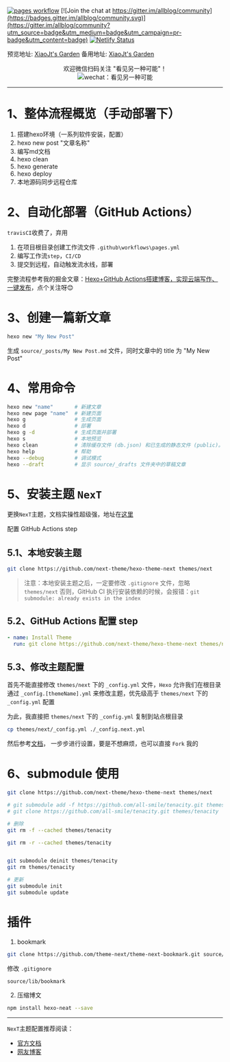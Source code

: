 [![pages workflow](https://github.com/all-smile/blog/actions/workflows/pages.yml/badge.svg)](https://blog.i-xiao.space/)
[![Join the chat at https://gitter.im/allblog/community](https://badges.gitter.im/allblog/community.svg)](https://gitter.im/allblog/community?utm_source=badge&utm_medium=badge&utm_campaign=pr-badge&utm_content=badge)
[![Netlify Status](https://api.netlify.com/api/v1/badges/d3bd4cae-1c4c-44a5-bc02-fe63ac44729b/deploy-status)](https://m.i-xiao.space/)

预览地址: [XiaoJt's Garden](https://blog.i-xiao.space/)
备用地址: [XiaoJt's Garden](https://m.i-xiao.space/)

<center>欢迎微信扫码关注 "看见另一种可能"！</center>

<center><img src="https://cdn.jsdelivr.net/gh/all-smile/nav@1.0.6/static/images/qrcode_wechat.jpg" alt="wechat：看见另一种可能" /></center>

---
# 1、整体流程概览（手动部署下）
1. 搭建hexo环境（一系列软件安装，配置）
2. hexo new post "文章名称"
3. 编写md文档
4. hexo clean
5. hexo generate
6. hexo deploy
7. 本地源码同步远程仓库

# 2、自动化部署（GitHub Actions）

`travisCI`收费了，弃用

1. 在项目根目录创建工作流文件 `.github\workflows\pages.yml`
2. 编写工作流`step`，`CI/CD`
3. 提交到远程，自动触发流水线，部署

完整流程参考我的掘金文章：[Hexo+GitHub Actions搭建博客，实现云端写作、一键发布](https://juejin.cn/post/7133927239153877022)，点个关注呀😊

# 3、创建一篇新文章
```bash
hexo new "My New Post"
```
生成 `source/_posts/My New Post.md` 文件，同时文章中的 title 为 "My New Post"

<!--
# 启动服务
```bash
hexo server

# 静态模式，服务器只处理 public 文件夹内的文件，而不会处理文件变动，
# 在执行时，您应该先自行执行 hexo generate，此模式通常用于生产环境（production mode）下。
hexo server -s
```

# 生成静态文件

`public`目录下

```bash
hexo generate

or
hexo g

# 完成后部署
hexo g -d
```

# 部署到远程站点

```bash
hexo deploy
```

# 自动化部署
```
.travis.yml
```

- `menu_id` 用来高亮页面所属菜单导航
- `social_icons` 小图标
- `auto_cover` 自动添加文章封面
 -->

# 4、常用命令
```bash
hexo new "name"       # 新建文章
hexo new page "name"  # 新建页面
hexo g                # 生成页面
hexo d                # 部署
hexo g -d             # 生成页面并部署
hexo s                # 本地预览
hexo clean            # 清除缓存文件 (db.json) 和已生成的静态文件 (public)。在某些情况（尤其是更换主题后），如果发现您对站点的更改无论如何也不生效，您可能需要运行该命令。
hexo help             # 帮助
hexo --debug          # 调试模式
hexo --draft          # 显示 source/_drafts 文件夹中的草稿文章
```

# 5、安装主题 `NexT`

更换`NexT`主题，文档实操性超级强，地址在[这里](https://theme-next.js.org/docs/getting-started/)

配置 GitHub Actions step

## 5.1、本地安装主题

```bash
git clone https://github.com/next-theme/hexo-theme-next themes/next
```

> 注意：本地安装主题之后，一定要修改 `.gitignore` 文件，忽略 `themes/next`
> 否则，GitHub CI 执行安装依赖的时候，会报错：`git submodule: already exists in the index`

## 5.2、GitHub Actions 配置 step

```yml
- name: Install Theme
  run: git clone https://github.com/next-theme/hexo-theme-next themes/next
```

## 5.3、修改主题配置

首先不能直接修改 `themes/next` 下的 `_config.yml` 文件，`Hexo` 允许我们在根目录通过 `_config.[themeName].yml` 来修改主题，优先级高于 `themes/next` 下的 `_config.yml` 配置

为此，我直接把 `themes/next` 下的 `_config.yml` 复制到站点根目录

```bash
cp themes/next/_config.yml ./_config.next.yml
```

然后参考[文档](https://theme-next.js.org/docs/getting-started/)， 一步步进行设置，要是不想麻烦，也可以直接 `Fork` 我的

# 6、submodule 使用

```bash
git clone https://github.com/next-theme/hexo-theme-next themes/next

# git submodule add -f https://github.com/all-smile/tenacity.git themes/tenacity
# git clone https://github.com/all-smile/tenacity.git themes/tenacity

# 删除
git rm -f --cached themes/tenacity

git rm -r --cached themes/tenacity


git submodule deinit themes/tenacity
git rm themes/tenacity

# 更新
git submodule init
git submodule update
```

# 插件

1. bookmark

```bash
git clone https://github.com/theme-next/theme-next-bookmark.git source/lib/bookmark
```

修改 `.gitignore`
```
source/lib/bookmark
```

2. 压缩博文

```bash
npm install hexo-neat --save
```


---

`NexT`主题配置推荐阅读：
- [官方文档](https://theme-next.js.org/docs/getting-started/)
- [网友博客](https://siriusq.top/Next%E4%B8%BB%E9%A2%98%E7%BE%8E%E5%8C%96.html)

